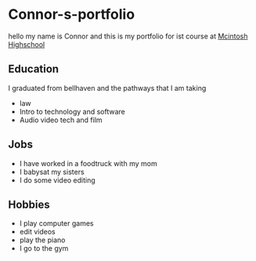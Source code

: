 # Connor-s-portfolio
hello my name is Connor and this is my portfolio for ist course at [Mcintosh Highschool](https://www.fcboe.org/mhs)

## Education 
I graduated from bellhaven and the pathways that I am taking
- law
- Intro to technology and software 
- Audio video tech and film

## Jobs 
- I have worked in a foodtruck with my mom 
- I babysat my sisters 
- I do some video editing 

## Hobbies 

- I play computer games 
- edit videos 
- play the piano
- I go to the gym
